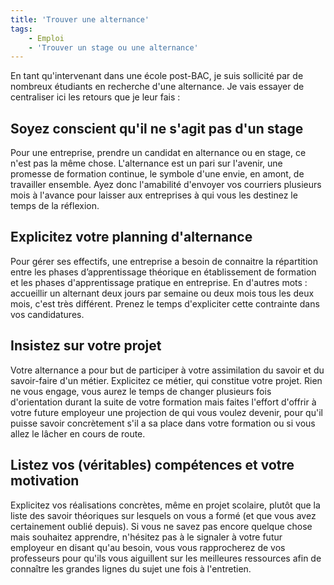 ```yaml
---
title: 'Trouver une alternance'
tags:
    - Emploi
    - 'Trouver un stage ou une alternance'
---
```


En tant qu'intervenant dans une école post-BAC, je suis sollicité par de
nombreux étudiants en recherche d'une alternance. Je vais essayer de centraliser
ici les retours que je leur fais :

## Soyez conscient qu'il ne s'agit pas d'un stage

Pour une entreprise, prendre un candidat en alternance ou en stage, ce n'est pas
la même chose. L'alternance est un pari sur l'avenir, une promesse de formation
continue, le symbole d'une envie, en amont, de travailler ensemble. Ayez donc
l'amabilité d'envoyer vos courriers plusieurs mois à l'avance pour laisser aux
entreprises à qui vous les destinez le temps de la réflexion.

## Explicitez votre planning d'alternance

Pour gérer ses effectifs, une entreprise a besoin de connaitre la répartition
entre les phases d’apprentissage théorique en établissement de formation et les
phases d'apprentissage pratique en entreprise. En d'autres mots : accueillir un
alternant deux jours par semaine ou deux mois tous les deux mois, c'est très
différent. Prenez le temps d'expliciter cette contrainte dans vos candidatures.

## Insistez sur votre projet

Votre alternance a pour but de participer à votre assimilation du savoir et du
savoir-faire d'un métier. Explicitez ce métier, qui constitue votre projet. Rien
ne vous engage, vous aurez le temps de changer plusieurs fois d'orientation
durant la suite de votre formation mais faites l'effort d'offrir à votre future
employeur une projection de qui vous voulez devenir, pour qu'il puisse savoir
concrètement s'il a sa place dans votre formation ou si vous allez le lâcher en
cours de route.

## Listez vos (véritables) compétences et votre motivation

Explicitez vos réalisations concrètes, même en projet scolaire, plutôt que la
liste des savoir théoriques sur lesquels on vous a formé (et que vous avez
certainement oublié depuis). Si vous ne savez pas encore quelque chose mais
souhaitez apprendre, n'hésitez pas à le signaler à votre futur employeur en
disant qu'au besoin, vous vous rapprocherez de vos professeurs pour qu'ils vous
aiguillent sur les meilleures ressources afin de connaître les grandes lignes du
sujet une fois à l'entretien.
